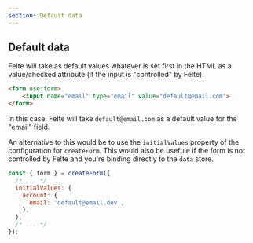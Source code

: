 ```yaml
---
section: Default data
---
```


## Default data

Felte will take as default values whatever is set first in the HTML as a value/checked attribute (if the input is "controlled" by Felte).

```html
<form use:form>
    <input name="email" type="email" value="default@email.com">
</form>
```

In this case, Felte will take `default@email.com` as a default value for the "email" field.

An alternative to this would be to use the `initialValues` property of the configuration for `createForm`. This would also be usefule if the form is not controlled by Felte and you're binding directly to the `data` store.

```javascript
const { form } = createForm({
  /* ... */
  initialValues: {
    account: {
      email: 'default@email.dev',
    },
  },
  /* ... */
});
```
